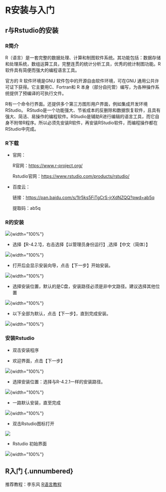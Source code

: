

# R安装与入门

## r与Rstudio的安装

### R简介

R（语言）是一套完整的数据处理、计算和制图软件系统。其功能包括：数据存储和处理系统，数组运算工具，完整连贯的统计分析工具，优秀的统计制图功能。R软件具有简便而强大的编程语言工具。

官方的 R 软件环境是GNU 软件包中的开源自由软件环境，可在GNU 通用公共许可证下获得。它主要用C、Fortran和 R 本身（部分自托管）编写，为各种操作系统提供了预编译的可执行文件。

R有一个命令行界面。还提供多个第三方图形用户界面，例如集成开发环境RStudio。 RStudio是一个功能强大、节省成本的反删除和数据恢复软件，且具有强大、简洁、易操作的编程软件。RStudio是辅助R进行编辑的语言工具，而它自身不附带R程序。所以必须先安装R软件，再安装RStudio软件，而编程操作都在RStudio中完成。

### R下载

-   官网：

    R官网：<https://www.r-project.org/>

    Rstudio官网：<https://www.rstudio.com/products/rstudio/>

-   百度云：

    链接：<https://pan.baidu.com/s/1lr5ks5FiTgCrS-jrXdNZQQ?pwd=ab5q>

    提取码：ab5q

### R的安装

![](images/paste-F5B502C4.png){width="100%"}

-   选择【R-4.2.1】，右击选择【以管理员身份运行】,选择【中文（简体）】

![](images/paste-50717280.png){width="100%"}

-   打开后会显示安装向导，点击【下一步】开始安装。

![](images/paste-766D2B7D.png){width="100%"}

-   选择安装位置，默认的是C盘，安装路径必须是非中文路径。建议选择其他位置

![](images/paste-8475E7A2.png){width="100%"}

-   以下全部为默认，点击【下一步】，直到完成安装。

![](images/paste-49CD35A1.png){width="100%"}

### 安装Rstudio

-   双击安装程序

-   欢迎界面，点击【下一步】

![](images/paste-8B4E7321.png){width="100%"}

-   选择安装位置：选择与R-4.2.1一样的安装路径。

![](images/paste-ABBBB863.png){width="100%"}

-   一路默认安装，直至完成

![](images/paste-151F1C13.png){width="100%"}

-   双击Rstudio图标打开

![](images/paste-FDDDADB5.png)

-   Rstudio 初始界面

![](images/paste-319C5AAF.png){width="100%"}

## R入门 {.unnumbered}

推荐教程：李东风 [R语言教程](https://www.math.pku.edu.cn/teachers/lidf/docs/Rbook/html/_Rbook/index.html)
